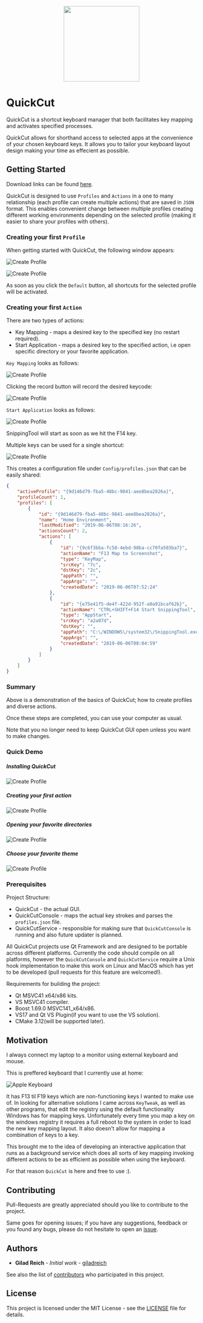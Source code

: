 
<p align="center"><img src="/media/logo.png" width=200 height=200></p>

# QuickCut

QuickCut is a shortcut keyboard manager that both facilitates key mapping and activates specified processes.

QuickCut allows for shorthand access to selected apps at the convenience of your chosen keyboard keys. It allows you to tailor your keyboard layout design making your time as effecient as possible.

## Getting Started

Download links can be found [here](https://github.com/giladreich/QuickCut/releases).


QuickCut is designed to use `Profiles` and `Actions` in a one to many relationship (each profile can create multiple actions) that are saved in `JSON` format. This enables convenient change between multiple profiles creating different working environments depending on the selected profile (making it easier to share your profiles with others).

### Creating your first `Profile`

When getting started with QuickCut, the following window appears:

![Create Profile](/media/create_profile.png)

![Create Profile](/media/first_main_window.png)

As soon as you click the `Default` button, all shortcuts for the selected profile will be activated.

### Creating your first `Action`

There are two types of actions:

* Key Mapping - maps a desired key to the specified key (no restart required).
* Start Application - maps a desired key to the specified action, i.e open specific directory or your favorite application.

`Key Mapping` looks as follows:

![Create Profile](/media/action_window_map_screenshot.png)

Clicking the record button will record the desired keycode:

![Create Profile](/media/action_window_map_screenshot_record.png)

`Start Application` looks as follows:

![Create Profile](/media/action_window_map_snippingtool.png)

SnippingTool will start as soon as we hit the F14 key.

Multiple keys can be used for a single shortcut:

![Create Profile](/media/action_window_map_keycombo.png)


This creates a configuration file under `Config/profiles.json` that can be easily shared:

```json
{
    "activeProfile": "{9d146d79-fba5-48bc-9841-aee8bea2826a}",
    "profileCount": 1,
    "profiles": [
        {
            "id": "{9d146d79-fba5-48bc-9841-aee8bea2826a}",
            "name": "Home Environment",
            "lastModified": "2019-06-06T08:16:26",
            "actionsCount": 2,
            "actions": [
                {
                    "id": "{9c6f3bba-fc58-4ebd-98ba-cc70fa503ba7}",
                    "actionName": "F13 Map to Screenshot",
                    "type": "KeyMap",
                    "srcKey": "7c",
                    "dstKey": "2c",
                    "appPath": "",
                    "appArgs": "",
                    "createdDate": "2019-06-06T07:52:24"
                },
                {
                    "id": "{e75e41f5-de4f-422d-952f-a0a91bcaf62b}",
                    "actionName": "CTRL+SHIFT+F14 Start SnippingTool",
                    "type": "AppStart",
                    "srcKey": "a2a07d",
                    "dstKey": "",
                    "appPath": "C:\/WINDOWS\/system32\/SnippingTool.exe",
                    "appArgs": "",
                    "createdDate": "2019-06-06T08:04:59"
                }
            ]
        }
    ]
}
```

### Summary

Above is a demonstration of the basics of QuickCut; how to create profiles and diverse actions.

Once these steps are completed, you can use your computer as usual. 

Note that you no longer need to keep QuickCut GUI open unless you want to make changes.

### Quick Demo

##### Installing QuickCut

![Create Profile](/media/QuickCut_install.gif)

##### Creating your first action

![Create Profile](/media/QuickCut_SnippingTool.gif)

##### Opening your favorite directories

![Create Profile](/media/QuickCut_open_boost_dir.gif)

##### Choose your favorite theme

![Create Profile](/media/QuickCut_themes.gif)

### Prerequisites

Project Structure:

* QuickCut - the actual GUI.
* QuickCutConsole - maps the actual key strokes and parses the `profiles.json` file.
* QuickCutService - responsible for making sure that `QuickCutConsole` is running and also future updater is planned.

All QuickCut projects use Qt Framework and are designed to be portable across different platforms. Currently the code should compile on all platforms, however the `QuickCutConsole` and `QuickCutService` require a Unix hook implementation to make this work on Linux and MacOS which has yet to be developed (pull requests for this feature are welcomed!).

Requirements for building the project:

* Qt MSVC41 x64/x86 kits.
* VS MSVC41 compiler.
* Boost 1.69.0 MSVC141_x64/x86.
* VS17 and Qt VS Plugin(if you want to use the VS solution).
* CMake 3.12(will be supported later).


## Motivation

I always connect my laptop to a monitor using external keyboard and mouse.

This is preffered keyboard that I currently use at home:

![Apple Keyboard](/media/apple_keyboard.png)

It has F13 til F19 keys which are non-functioning keys I wanted to make use of. In looking for alternative solutions I came across `KeyTweak`, as well as other programs, that edit the registry using the default functionality Windows has for mapping keys. Unfortunately every time you map a key on the windows registry it requires a full reboot to the system in order to load the new key mapping layout. It also doesn't allow for mapping a combination of keys to a key.

This brought me to the idea of developing an interactive application that runs as a background service which does all sorts of key mapping invoking different actions to be as efficient as possible when using the keyboard.

For that reason `QuickCut` is here and free to use :).

## Contributing

Pull-Requests are greatly appreciated should you like to contribute to the project. 

Same goes for opening issues; if you have any suggestions, feedback or you found any bugs, please do not hesitate to open an [issue](https://github.com/giladreich/QuickCut/issues).

## Authors

* **Gilad Reich** - *Initial work* - [giladreich](https://github.com/giladreich)

See also the list of [contributors](https://github.com/giladreich/QtDirect3D/graphs/contributors) who participated in this project.

## License

This project is licensed under the MIT License - see the [LICENSE](LICENSE) file for details.

